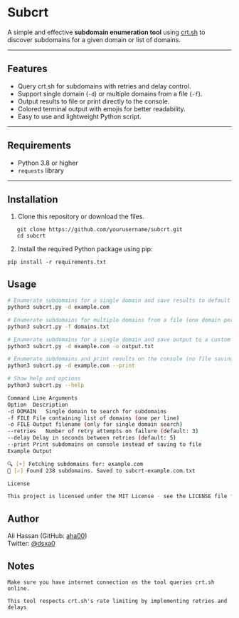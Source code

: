 # Subcrt

A simple and effective **subdomain enumeration tool** using [crt.sh](https://crt.sh/) to discover subdomains for a given domain or list of domains.

---

## Features

- Query crt.sh for subdomains with retries and delay control.
- Support single domain (`-d`) or multiple domains from a file (`-f`).
- Output results to file or print directly to the console.
- Colored terminal output with emojis for better readability.
- Easy to use and lightweight Python script.

---

## Requirements

- Python 3.8 or higher
- `requests` library

---

## Installation

1. Clone this repository or download the files.
```
   git clone https://github.com/yourusername/subcrt.git
   cd subcrt
```


2. Install the required Python package using pip:

```
pip install -r requirements.txt
```

## Usage
```bash
# Enumerate subdomains for a single domain and save results to default file
python3 subcrt.py -d example.com

# Enumerate subdomains for multiple domains from a file (one domain per line)
python3 subcrt.py -f domains.txt

# Enumerate subdomains for a single domain and save output to a custom file
python3 subcrt.py -d example.com -o output.txt

# Enumerate subdomains and print results on the console (no file saving)
python3 subcrt.py -d example.com --print

# Show help and options
python3 subcrt.py --help

Command Line Arguments
Option	Description
-d DOMAIN	Single domain to search for subdomains
-f FILE	File containing list of domains (one per line)
-o FILE	Output filename (only for single domain search)
--retries	Number of retry attempts on failure (default: 3)
--delay	Delay in seconds between retries (default: 5)
--print	Print subdomains on console instead of saving to file
Example Output

🔍 [+] Fetching subdomains for: example.com
📁 [✓] Found 238 subdomains. Saved to subcrt-example.com.txt

License

This project is licensed under the MIT License - see the LICENSE file for details.
```
## Author

Ali Hassan (GitHub: [aha00](https://github.com/aha00))  
Twitter: [@dsxa0](https://twitter.com/dsxa0)


## Notes

    Make sure you have internet connection as the tool queries crt.sh online.

    This tool respects crt.sh's rate limiting by implementing retries and delays
